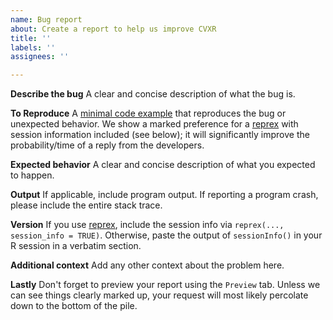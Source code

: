 ```yaml
---
name: Bug report
about: Create a report to help us improve CVXR
title: ''
labels: ''
assignees: ''

---
```


**Describe the bug** 
A clear and concise description of what the bug is.

**To Reproduce** 
A [minimal code example](https://stackoverflow.com/help/mcve) that reproduces the bug or unexpected behavior. We show a marked preference for a [reprex](https://reprex.tidyverse.org/articles/articles/learn-reprex.html) with session information included (see below); it will significantly improve the probability/time of a reply from the developers.

**Expected behavior**
A clear and concise description of what you expected to happen.

**Output**
If applicable, include program output. If reporting a program crash, please include the entire stack trace.

**Version**
If you use [reprex](https://reprex.tidyverse.org), include the session info via `reprex(..., session_info = TRUE)`. Otherwise, paste the output of `sessionInfo()` in your R session in a verbatim section. 

**Additional context**
Add any other context about the problem here.

**Lastly**
Don't forget to preview your report using the `Preview` tab. Unless we can see things clearly marked up, your request will most likely percolate down to the bottom of the pile.
